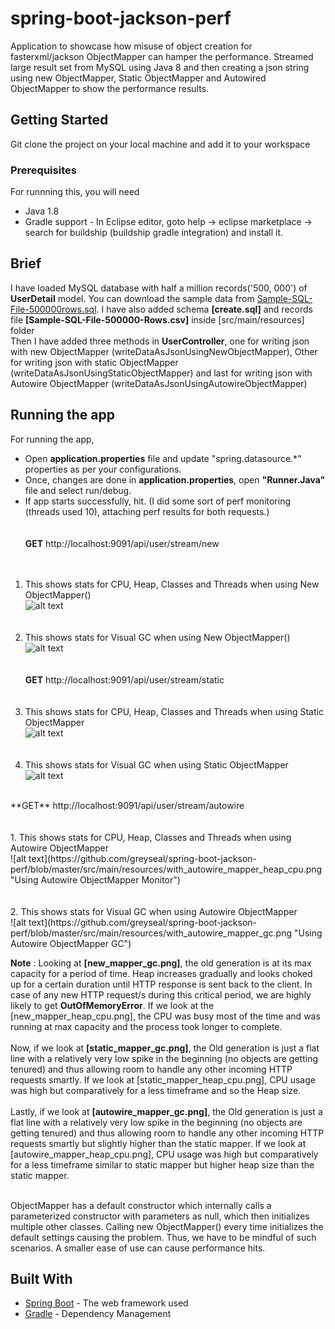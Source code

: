 # spring-boot-jackson-perf
Application to showcase how misuse of object creation for fasterxml/jackson ObjectMapper can hamper the performance. Streamed large result set from MySQL using Java 8 and then creating a json string using new ObjectMapper, Static ObjectMapper and Autowired ObjectMapper to show the performance results.

## Getting Started

Git clone the project on your local machine and add it to your workspace

### Prerequisites

For runnning this, you will need
- Java 1.8
- Gradle support - In Eclipse editor, goto help -> eclipse marketplace -> search for buildship (buildship gradle integration) and install it.

## Brief
I have loaded MySQL database with half a million records('500, 000') of **UserDetail** model. You can download the sample data from [Sample-SQL-File-500000rows.sql](http://www.sample-videos.com/sql/Sample-SQL-File-500000rows.sql). I have also added schema **[create.sql]** and records file **[Sample-SQL-File-500000-Rows.csv]** inside [src/main/resources] folder <br/>
Then I have added three methods in **UserController**, one for writing json with new ObjectMapper (writeDataAsJsonUsingNewObjectMapper), Other for writing json with static ObjectMapper (writeDataAsJsonUsingStaticObjectMapper) and last for writing json with Autowire ObjectMapper (writeDataAsJsonUsingAutowireObjectMapper)

## Running the app
For running the app,
- Open **application.properties** file and update "spring.datasource.*" properties as per your configurations.
- Once, changes are done in **application.properties**, open **"Runner.Java"** file and select run/debug.
- If app starts successfully, hit. (I did some sort of perf monitoring (threads used 10), attaching perf results for both requests.)<br/><br/><br/>
**GET** http://localhost:9091/api/user/stream/new
<br/><br/><br/>
1. This shows stats for CPU, Heap, Classes and Threads when using New ObjectMapper() <br/>
![alt text](https://github.com/greyseal/spring-boot-jackson-perf/blob/master/src/main/resources/with_new_mapper_heap_cpu.png "Using New ObjectMapper Monitor")
<br/><br/><br/>
2. This shows stats for Visual GC when using New ObjectMapper()<br/>
![alt text](https://github.com/greyseal/spring-boot-jackson-perf/blob/master/src/main/resources/with_new_mapper_gc.png "Using New ObjectMapper GC")
<br/><br/><br/>
**GET** http://localhost:9091/api/user/stream/static
<br/><br/><br/>
1. This shows stats for CPU, Heap, Classes and Threads when using Static ObjectMapper <br/>
![alt text](https://github.com/greyseal/spring-boot-jackson-perf/blob/master/src/main/resources/with_static_mapper_heap_cpu.png "Using Static ObjectMapper Monitor")
<br/><br/><br/>
2. This shows stats for Visual GC when using Static ObjectMapper<br/>
![alt text](https://github.com/greyseal/spring-boot-jackson-perf/blob/master/src/main/resources/with_static_mapper_gc.png "Using Static ObjectMapper GC")
<br/>
**GET** http://localhost:9091/api/user/stream/autowire
<br/><br/><br/>
1. This shows stats for CPU, Heap, Classes and Threads when using Autowire ObjectMapper <br/>
![alt text](https://github.com/greyseal/spring-boot-jackson-perf/blob/master/src/main/resources/with_autowire_mapper_heap_cpu.png "Using Autowire ObjectMapper Monitor")
<br/><br/><br/>
2. This shows stats for Visual GC when using Autowire ObjectMapper<br/>
![alt text](https://github.com/greyseal/spring-boot-jackson-perf/blob/master/src/main/resources/with_autowire_mapper_gc.png "Using Autowire ObjectMapper GC")
<br/>


**Note** :  Looking at **[new_mapper_gc.png]**, the old generation is at its max capacity for a period of time. Heap increases gradually and looks choked up for a certain duration until HTTP response is sent back to the client. In case of any new HTTP request/s during this critical period, we are highly likely to get **OutOfMemoryError**. If we look at the [new_mapper_heap_cpu.png], the CPU was busy most of the time and was running at max capacity and the process took longer to complete. <br/><br/>
Now, if we look at **[static_mapper_gc.png]**, the Old generation is just a flat line with a relatively very low spike in the beginning (no objects are getting tenured) and thus allowing room to handle any other incoming HTTP requests smartly. If we look at [static_mapper_heap_cpu.png], CPU usage was high but comparatively for a less timeframe and so the Heap size. <br/><br/>
Lastly, if we look at **[autowire_mapper_gc.png]**, the Old generation is just a flat line with a relatively very low spike in the beginning (no objects are getting tenured) and thus allowing room to handle any other incoming HTTP requests smartly but slightly higher than the static mapper. If we look at [autowire_mapper_heap_cpu.png], CPU usage was high but comparatively for a less timeframe similar to static mapper but higher heap size than the static mapper. <br/><br/>

ObjectMapper has a default constructor which internally calls a parameterized constructor with parameters as null, which then initializes multiple other classes. Calling new ObjectMapper() every time initializes the default settings causing the problem. Thus, we have to be mindful of such scenarios. A smaller ease of use can cause performance hits.

## Built With
* [Spring Boot](https://projects.spring.io/spring-boot/) - The web framework used
* [Gradle](https://gradle.org/) - Dependency Management

